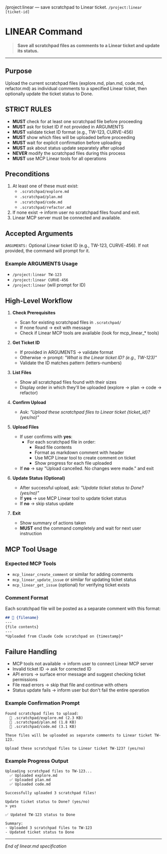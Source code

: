 /project:linear — save scratchpad to Linear ticket. `/project:linear [ticket-id]`

# LINEAR Command

> **Save all scratchpad files as comments to a Linear ticket and update its status.**

---

## Purpose

Upload the current scratchpad files (explore.md, plan.md, code.md, refactor.md) as individual comments to a specified Linear ticket, then optionally update the ticket status to Done.

## STRICT RULES
- **MUST** check for at least one scratchpad file before proceeding
- **MUST** ask for ticket ID if not provided in ARGUMENTS
- **MUST** validate ticket ID format (e.g., TW-123, CURVE-456)
- **MUST** show which files will be uploaded before proceeding
- **MUST** wait for explicit confirmation before uploading
- **MUST** ask about status update separately after upload
- **NEVER** modify the scratchpad files during this process
- **MUST** use MCP Linear tools for all operations

## Preconditions

1. At least one of these must exist:
   * `.scratchpad/explore.md`
   * `.scratchpad/plan.md`
   * `.scratchpad/code.md`
   * `.scratchpad/refactor.md`
2. If none exist → inform user no scratchpad files found and exit.
3. Linear MCP server must be connected and available.

## Accepted Arguments

`ARGUMENTS:` Optional Linear ticket ID (e.g., TW-123, CURVE-456). If not provided, the command will prompt for it.

### Example ARGUMENTS Usage
- `/project:linear TW-123`
- `/project:linear CURVE-456`
- `/project:linear` (will prompt for ID)

## High-Level Workflow

1. **Check Prerequisites**
   * Scan for existing scratchpad files in `.scratchpad/`
   * If none found → exit with message
   * Check if Linear MCP tools are available (look for mcp_linear_* tools)

2. **Get Ticket ID**
   * If provided in ARGUMENTS → validate format
   * Otherwise → prompt: *"What is the Linear ticket ID? (e.g., TW-123)"*
   * Validate the ID matches pattern (letters-numbers)

3. **List Files**
   * Show all scratchpad files found with their sizes
   * Display order in which they'll be uploaded (explore → plan → code → refactor)

4. **Confirm Upload**
   * Ask: *"Upload these scratchpad files to Linear ticket {ticket_id}? (yes/no)"*

5. **Upload Files**
   * If user confirms with **yes**:
     - For each scratchpad file in order:
       - Read file contents
       - Format as markdown comment with header
       - Use MCP Linear tool to create comment on ticket
       - Show progress for each file uploaded
   * If **no** → say "Upload cancelled. No changes were made." and exit

6. **Update Status (Optional)**
   * After successful upload, ask: *"Update ticket status to Done? (yes/no)"*
   * If **yes** → use MCP Linear tool to update ticket status
   * If **no** → skip status update

7. **Exit**
   * Show summary of actions taken
   * **MUST** end the command completely and wait for next user instruction

## MCP Tool Usage

### Expected MCP Tools
- `mcp_linear_create_comment` or similar for adding comments
- `mcp_linear_update_issue` or similar for updating ticket status
- `mcp_linear_get_issue` (optional) for verifying ticket exists

### Comment Format
Each scratchpad file will be posted as a separate comment with this format:
```markdown
## 📄 {filename}
---
{file contents}
---
*Uploaded from Claude Code scratchpad on {timestamp}*
```

## Failure Handling

* MCP tools not available → inform user to connect Linear MCP server
* Invalid ticket ID → ask for corrected ID
* API errors → surface error message and suggest checking ticket permissions
* File read errors → skip that file and continue with others
* Status update fails → inform user but don't fail the entire operation

### Example Confirmation Prompt

```text
Found scratchpad files to upload:
  📄 .scratchpad/explore.md (2.3 KB)
  📄 .scratchpad/plan.md (1.8 KB) 
  📄 .scratchpad/code.md (3.1 KB)

These files will be uploaded as separate comments to Linear ticket TW-123.

Upload these scratchpad files to Linear ticket TW-123? (yes/no)
```

### Example Progress Output

```text
Uploading scratchpad files to TW-123...
  ✅ Uploaded explore.md
  ✅ Uploaded plan.md
  ✅ Uploaded code.md

Successfully uploaded 3 scratchpad files!

Update ticket status to Done? (yes/no)
> yes

✅ Updated TW-123 status to Done

Summary:
- Uploaded 3 scratchpad files to TW-123
- Updated ticket status to Done
```

---

*End of linear.md specification*